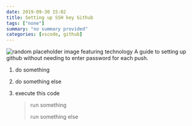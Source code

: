 ```yaml
---
date: 2019-09-30 15:02
title: Setting up SSH key Github
tags: ["none"]
summary: "no summary provided"
categories: [vscode, github]
---
```


![random placeholder image featuring technology](http://placeimg.com/650/250/tech)
A guide to setting up github without needing to enter password for each push.

1. do something
2. do something else
3. execute this code

    > run something
    >
    > run something else